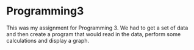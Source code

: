 # Programming3

This was my assignment for Programming 3. We had to get a set of data and then create a program that would read in the data, perform some calculations and display a graph.
